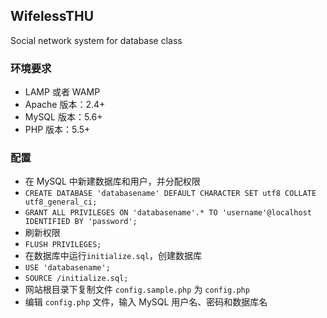 ## WifelessTHU
Social network system for database class

### 环境要求
* LAMP 或者 WAMP
* Apache 版本：2.4+
* MySQL 版本：5.6+
* PHP 版本：5.5+

### 配置
* 在 MySQL 中新建数据库和用户，并分配权限
 * `CREATE DATABASE 'databasename' DEFAULT CHARACTER SET utf8 COLLATE utf8_general_ci;`
 * `GRANT ALL PRIVILEGES ON 'databasename'.* TO 'username'@localhost IDENTIFIED BY 'password';`
* 刷新权限
 * `FLUSH PRIVILEGES;` 
* 在数据库中运行`initialize.sql`，创建数据库
 * `USE 'databasename';`
 * `SOURCE /initialize.sql;`
* 网站根目录下复制文件 `config.sample.php` 为 `config.php`
* 编辑 `config.php` 文件，输入 MySQL 用户名、密码和数据库名